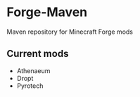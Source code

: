 # Forge-Maven
Maven repository for Minecraft Forge mods

## Current mods
* Athenaeum
* Dropt
* Pyrotech